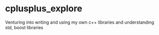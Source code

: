 # cplusplus_explore
Venturing into writing and using my own c++ libraries and understanding std, boost libraries
